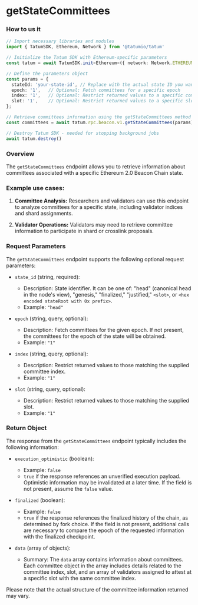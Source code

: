 # getStateCommittees

### How to us it 

```Typescript
// Import necessary libraries and modules
import { TatumSDK, Ethereum, Network } from '@tatumio/tatum'

// Initialize the Tatum SDK with Ethereum-specific parameters
const tatum = await TatumSDK.init<Ethereum>({ network: Network.ETHEREUM })

// Define the parameters object
const params = {
  stateId: 'your-state-id', // Replace with the actual state ID you want to use
  epoch: '1',   // Optional: Fetch committees for a specific epoch
  index: '1',   // Optional: Restrict returned values to a specific committee index
  slot: '1',    // Optional: Restrict returned values to a specific slot
};

// Retrieve committees information using the getStateCommittees method
const committees = await tatum.rpc.beacon.v1.getStateCommittees(params);

// Destroy Tatum SDK - needed for stopping background jobs
await tatum.destroy()
```

### Overview

The `getStateCommittees` endpoint allows you to retrieve information about committees associated with a specific Ethereum 2.0 Beacon Chain state.

### Example use cases:

1. **Committee Analysis:** 
   Researchers and validators can use this endpoint to analyze committees for a specific state, including validator indices and shard assignments.

2. **Validator Operations:** 
   Validators may need to retrieve committee information to participate in shard or crosslink proposals.

### Request Parameters

The `getStateCommittees` endpoint supports the following optional request parameters:

- `state_id` (string, required):
  - Description: State identifier. It can be one of: "head" (canonical head in the node's view), "genesis," "finalized," "justified," `<slot>`, or `<hex encoded stateRoot with 0x prefix>`.
  - Example: `"head"`

- `epoch` (string, query, optional):
  - Description: Fetch committees for the given epoch. If not present, the committees for the epoch of the state will be obtained.
  - Example: `"1"`

- `index` (string, query, optional):
  - Description: Restrict returned values to those matching the supplied committee index.
  - Example: `"1"`

- `slot` (string, query, optional):
  - Description: Restrict returned values to those matching the supplied slot.
  - Example: `"1"`

### Return Object

The response from the `getStateCommittees` endpoint typically includes the following information:

- `execution_optimistic` (boolean):
  - Example: `false`
  - `true` if the response references an unverified execution payload. Optimistic information may be invalidated at a later time. If the field is not present, assume the `false` value.

- `finalized` (boolean):
  - Example: `false`
  - `true` if the response references the finalized history of the chain, as determined by fork choice. If the field is not present, additional calls are necessary to compare the epoch of the requested information with the finalized checkpoint.

- `data` (array of objects):
  - Summary: The `data` array contains information about committees. Each committee object in the array includes details related to the committee index, slot, and an array of validators assigned to attest at a specific slot with the same committee index.

Please note that the actual structure of the committee information returned may vary. 